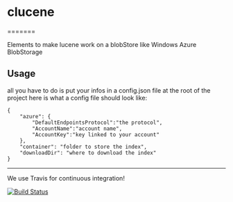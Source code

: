 # clucene
=======

Elements to make lucene work on a blobStore like Windows Azure BlobStorage

## Usage

all you have to do is put your infos in a config.json file at the root of the project here is what a config file should look like:

    {
        "azure": {
            "DefaultEndpointsProtocol":"the protocol",
            "AccountName":"account name",
            "AccountKey":"key linked to your account"
        },
        "container": "folder to store the index",
        "downloadDir": "where to download the index"
    }



------------------------

We use Travis for continuous integration! 

[![Build Status](https://secure.travis-ci.org/lahabana/clucene.png)](http://travis-ci.org/lahabana/clucene)
